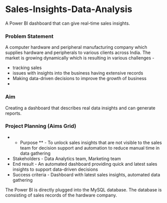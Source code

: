 # Sales-Insights-Data-Analysis
 A Power BI dashboard that can give real-time sales insights. 

 ### Problem Statement
 A computer hardware and peripheral manufacturing company which supplies hardware and peripherals to various clients across India. The market is growing dynamically which is resulting in various challenges - 
 * tracking sales
 * issues with insights into the business having extensive records 
 * Making data-driven decisions to improve the growth of business
 * 
 ### Aim 
 Creating a dashboard that describes real data insights and can generate reports.

 ### Project Planning (Aims Grid)
 * * Purpose ** - To unlock sales insights that are not visible to the sales team for decision support and automation to reduce manual time in data gathering
 * Stakeholders - Data Analytics team, Marketing team
 * End result - An automated dashboard providing quick and latest sales insights to support data-driven decisions
 * Success criteria - Dashboard with latest sales insights, automated data gathering

   
 The Power BI is directly plugged into the MySQL database.
 The database is consisting of sales records of the hardware company.
 
